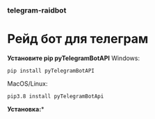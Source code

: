 ### telegram-raidbot
# Рейд бот для телеграм

**Установите pip pyTelegramBotAPI**
Windows:
```
pip install pyTelegramBotAPI
```
MacOS/Linux:
```
pip3.8 install pyTelegramBotApi
```

**Установка:***
